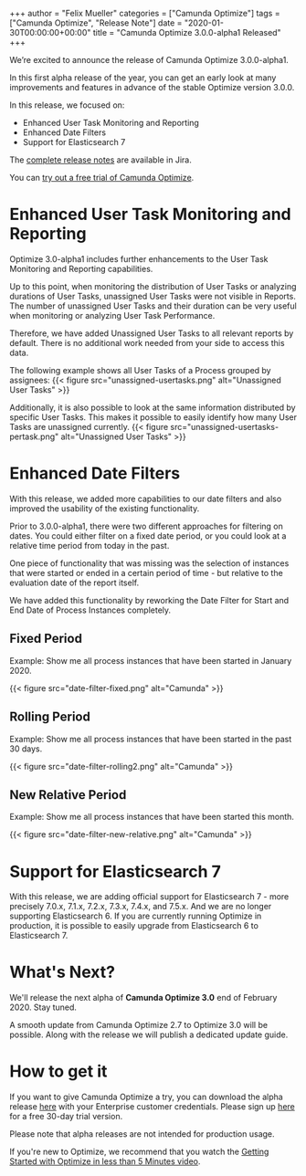 +++
author = "Felix Mueller"
categories = ["Camunda Optimize"]
tags = ["Camunda Optimize", "Release Note"]
date = "2020-01-30T00:00:00+00:00"
title = "Camunda Optimize 3.0.0-alpha1 Released"
+++

We’re excited to announce the release of Camunda Optimize 3.0.0-alpha1.

In this first alpha release of the year, you can get an early look at many improvements and features in advance of the stable Optimize version 3.0.0.

In this release, we focused on:

- Enhanced User Task Monitoring and Reporting
- Enhanced Date Filters
- Support for Elasticsearch 7

The [complete release notes](https://jira.camunda.com/secure/ReleaseNote.jspa?projectId=10730&version=15695) are available in Jira.

<!--more-->

You can [try out a free trial of Camunda Optimize](#how-to-get-it).

# Enhanced User Task Monitoring and Reporting

Optimize 3.0-alpha1 includes further enhancements to the User Task Monitoring and Reporting capabilities.

Up to this point, when monitoring the distribution of User Tasks or analyzing durations of User Tasks, unassigned User Tasks were not visible in Reports.
The number of unassigned User Tasks and their duration can be very useful when monitoring or analyzing User Task Performance.

Therefore, we have added Unassigned User Tasks to all relevant reports by default.
There is no additional work needed from your side to access this data.

The following example shows all User Tasks of a Process grouped by assignees:
{{< figure src="unassigned-usertasks.png" alt="Unassigned User Tasks" >}}

Additionally, it is also possible to look at the same information distributed by specific User Tasks.
This makes it possible to easily identify how many User Tasks are unassigned currently.
{{< figure src="unassigned-usertasks-pertask.png" alt="Unassigned User Tasks" >}}

# Enhanced Date Filters

With this release, we added more capabilities to our date filters and also improved the usability of the existing functionality.

Prior to 3.0.0-alpha1, there were two different approaches for filtering on dates. You could either filter on a fixed date period, or you could look at a relative time period from today in the past.

One piece of functionality that was missing was the selection of instances that were started or ended in a certain period of time - but relative to the evaluation date of the report itself.

We have added this functionality by reworking the Date Filter for Start and End Date of Process Instances completely.

## Fixed Period

Example: Show me all process instances that have been started in January 2020.

{{< figure src="date-filter-fixed.png" alt="Camunda" >}}

## Rolling Period

Example: Show me all process instances that have been started in the past 30 days.

{{< figure src="date-filter-rolling2.png" alt="Camunda" >}}

## New Relative Period

Example: Show me all process instances that have been started this month.

{{< figure src="date-filter-new-relative.png" alt="Camunda" >}}


# Support for Elasticsearch 7

With this release, we are adding official support for Elasticsearch 7 - more precisely 7.0.x, 7.1.x, 7.2.x, 7.3.x, 7.4.x, and 7.5.x.
And we are no longer supporting Elasticsearch 6.
If you are currently running Optimize in production, it is possible to easily upgrade from Elasticsearch 6 to Elasticsearch 7.

# What's Next?

We'll release the next alpha of **Camunda Optimize 3.0** end of February 2020. Stay tuned.

A smooth update from Camunda Optimize 2.7 to Optimize 3.0 will be possible. Along with the release we will publish a dedicated update guide.

# How to get it

If you want to give Camunda Optimize a try, you can download the alpha release [here](https://docs.camunda.org/enterprise/download/#camunda-optimize) with your Enterprise customer credentials. Please sign up [here](https://camunda.com/download/enterprise/) for a free 30-day trial version.

Please note that alpha releases are not intended for production usage.

If you're new to Optimize, we recommend that you watch the [Getting Started with Optimize in less than 5 Minutes video](https://camunda.com/learn/videos/getting-started-optimize/).
